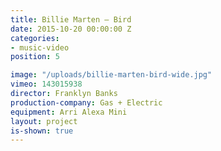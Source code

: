 ```yaml
---
title: Billie Marten — Bird
date: 2015-10-20 00:00:00 Z
categories:
- music-video
position: 5

image: "/uploads/billie-marten-bird-wide.jpg"
vimeo: 143015938
director: Franklyn Banks
production-company: Gas + Electric
equipment: Arri Alexa Mini
layout: project
is-shown: true
---
```


